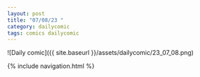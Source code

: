 ```yaml
---
layout: post
title: "07/08/23 "
category: dailycomic
tags: comics dailycomic
---
```

![Daily comic]({{ site.baseurl }}/assets/dailycomic/23_07_08.png)

{% include navigation.html %}

